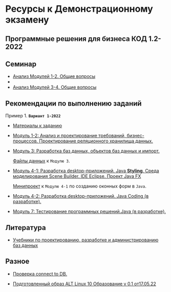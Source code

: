 # Ресурсы к Демонстрационному экзамену



## Программные решения для бизнеса КОД 1.2-2022

## Семинар

* [Анализ Модулей 1-2. Общие вопросы](training_days/Training_day_1.pdf)
* 
* [Анализ Модулей 3-4. Общие вопросы](/training_days/Training_day_2.pdf)

## Рекомендации по выполнению заданий

Пример 1. **`Вариант 1-2022`**

* [Материалы к заданию](Variant_1_2022/)

* [Модуль 1-2: Анализ и проектирование требований, бизнес-процессов. Проектирование реляционного хранилища данных.](Moduls/Module1-2-3.pdf)

* [Модуль 3: Разработка баз данных, объектов баз данных и импорт.](/Moduls/AdmDB_mod_3.pdf)

   [Файлы данных](/Moduls/ResourseFile) к `Модулю 3`.

* [Модуль 4-1: Разработка desktop-приложений. Java **Styling**. Среда моделирования Scene Builder. IDE Eclipse. Проект Java FX](/Moduls/Session1m4Styling.pdf)
  
  [Минипроект](/Moduls/Session1m4style) к `Модулю 4-1` по созданию оконных форм в `Java`. 

* [Модуль 4-2: Разработка desktop-приложений. Java Coding (в разработке).]()

* [Модуль 7: Тестирование программных решений.Java (в разработке).]()


## Литература

* [Учебники по проектированию, разработке и администрированию баз данных](https://disk.yandex.ru/d/87fK03XoIntj3Q)




## Разное

* [Проверка connect to DB.](/Help/CrudTest)

* [Подготовленный образ ALT Linux 10 Образование v 0.1 от17.05.22](https://disk.yandex.ru/d/ROqhnEvYL9OdXg)
